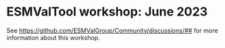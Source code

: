 # ESMValTool workshop: June 2023

See https://github.com/ESMValGroup/Community/discussions/## for more
information about this workshop.
